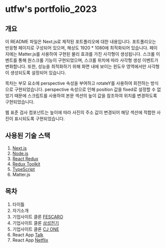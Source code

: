 # utfw's portfolio_2023

## 개요

이 README 파일은 Next.js로 제작된 포트폴리오에 대한 내용입니다. 포트폴리오는 반응형 페이지로 구성되어 있으며, 해상도 1920 * 1080에 최적화되어 있습니다. 페이지에는 Matter.js를 사용하여 구현된 물리 효과를 가진 사각형이 생성됩니다. 스크롤 이벤트를 통해 원스크롤 기능이 구현되었으며, 스크롤 위치에 따라 사각형 생성 이벤트가 변화합니다. 또한, 성능을 최적화하기 위해 화면 내에 보이는 윈도우 영역에서만 사각형이 생성되도록 설정되어 있습니다.

목차는 부모 요소에 perspective 속성을 부여하고 rotateY를 사용하여 회전하는 방식으로 구현되었습니다. perspective 속성으로 인해 position 값을 fixed로 설정할 수 없었기 때문에 스크립트를 사용하여 본문 섹션의 높이 값을 참조하여 위치를 변경하도록 구현되었습니다.

웹 표준 검사 컴포넌트는 높이에 따라 사진의 주소 값이 변경되어 해당 섹션에 적합한 사진이 표시되도록 구현되었습니다.

## 사용된 기술 스택

1. [Next.js](http://nextjs.org)
2. [Node.js](https://nodejs.org/ko)
3. [React Redux](https://react-redux.js.org/)
4. [Redux Toolkit](https://redux-toolkit.js.org/)
5. [TypeScript](https://www.typescriptlang.org/)
6. Matter.js

## 목차

1. 타이틀
2. 자기소개
3. 기업사이트 클론 [FESCARO](https://github.com/utfw/clone_fescaro)
4. 기업사이트 클론 [삼성전기](https://github.com/utfw/clone_samsung)
5. 기업사이트 클론 [CJ ONE](https://github.com/utfw/clone_CJONE)
6. React App [Talk](https://github.com/utfw/react_chat_firebase_2023)
7. React App [Netflix](https://github.com/utfw/react_search_movie_2023)

